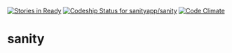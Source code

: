 [![Stories in Ready](https://badge.waffle.io/sanityapp/sanity.png?label=ready&title=Ready)](https://waffle.io/sanityapp/sanity)
[ ![Codeship Status for sanityapp/sanity](https://codeship.io/projects/18136a70-26cd-0132-defb-124a1b6dab88/status)](https://codeship.io/projects/37546)
[![Code Climate](https://codeclimate.com/github/sanityapp/sanity/badges/gpa.svg)](https://codeclimate.com/github/sanityapp/sanity)

sanity
======
